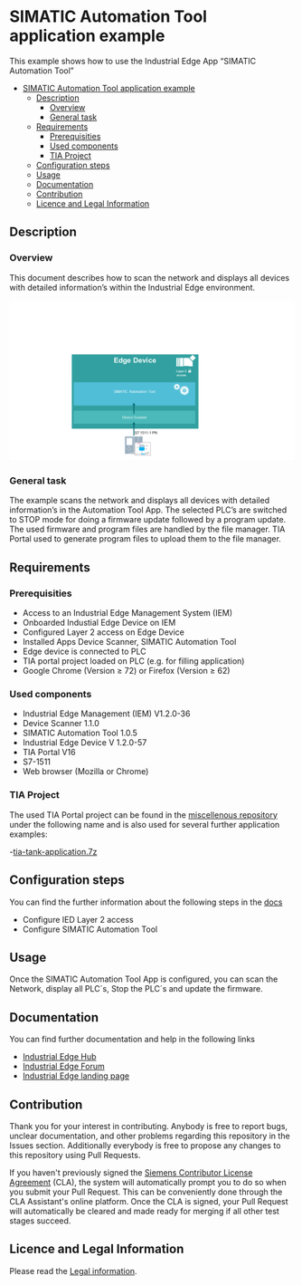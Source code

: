 # SIMATIC Automation Tool application example

This example shows how to use the Industrial Edge App “SIMATIC Automation Tool” 

- [SIMATIC Automation Tool application example](#simatic-automation-tool-application-example)
  - [Description](#description)
    - [Overview](#overview)
    - [General task](#general-task)
  - [Requirements](#requirements)
    - [Prerequisities](#prerequisities)
    - [Used components](#used-components)
    - [TIA Project](#tia-project)
  - [Configuration steps](#configuration-steps)
  - [Usage](#usage)
  - [Documentation](#documentation)
  - [Contribution](#contribution)
  - [Licence and Legal Information](#licence-and-legal-information)


## Description

### Overview

This document describes how to scan the network and displays all devices with detailed information’s within the Industrial Edge environment.

![overview](docs/graphics/Overview.PNG)

### General task

The example scans the network and displays all devices with detailed information’s in the Automation Tool App. The selected PLC’s are switched to STOP mode for doing a firmware update followed by a program update. The used firmware and program files are handled by the file manager. TIA Portal used to generate program files to upload them to the file manager.

## Requirements

### Prerequisities

- Access to an Industrial Edge Management System (IEM)
- Onboarded Industial Edge Device on IEM
- Configured Layer 2 access on Edge Device
- Installed Apps Device Scanner, SIMATIC Automation Tool
- Edge device is connected to PLC
- TIA portal project loaded on PLC (e.g. for filling application)
- Google Chrome (Version ≥ 72) or Firefox (Version ≥ 62)

### Used components

- Industrial Edge Management (IEM) V1.2.0-36
- Device Scanner 1.1.0
- SIMATIC Automation Tool 1.0.5
- Industrial Edge Device V 1.2.0-57
- TIA Portal V16
- S7-1511
- Web browser (Mozilla or Chrome)

### TIA Project

The used TIA Portal project can be found in the [miscellenous repository](https://github.com/industrial-edge/miscellenous) under the following name and is also used for several further application examples:

-[tia-tank-application.7z](https://github.com/industrial-edge/miscellaneous/blob/main/tank%20application/tia-tank-application.7z)

## Configuration steps

You can find the further information about the following steps in the [docs](docs/Installation.md)
- Configure IED Layer 2 access
- Configure SIMATIC Automation Tool

## Usage

Once the SIMATIC Automation Tool App is configured, you can scan the Network, display all PLC´s, Stop the PLC´s and update the firmware.

## Documentation

You can find further documentation and help in the following links
  - [Industrial Edge Hub](https://iehub.eu1.edge.siemens.cloud/#/documentation)
  - [Industrial Edge Forum](https://www.siemens.com/industrial-edge-forum)
  - [Industrial Edge landing page](https://new.siemens.com/global/en/products/automation/topic-areas/industrial-edge/simatic-edge.html)
  
## Contribution

Thank you for your interest in contributing. Anybody is free to report bugs, unclear documentation, and other problems regarding this repository in the Issues section.
Additionally everybody is free to propose any changes to this repository using Pull Requests.

If you haven't previously signed the [Siemens Contributor License Agreement](https://cla-assistant.io/industrial-edge/) (CLA), the system will automatically prompt you to do so when you submit your Pull Request. This can be conveniently done through the CLA Assistant's online platform. Once the CLA is signed, your Pull Request will automatically be cleared and made ready for merging if all other test stages succeed.

## Licence and Legal Information

Please read the [Legal information](LICENSE.md).
